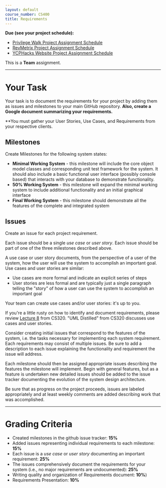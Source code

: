 ```yaml
---
layout: default
course_number: CS400
title: Requirements
---
```


**Due (see your project schedule):**
- [Privilege Walk Project Assignment Schedule](../projects/Privilege-Walk-Project/schedule.html)
- [RevMetrix Project Assignment Schedule](../projects/RevMetrix-Project/schedule.html)
- [YCPHacks Website Project Assignment Schedule](../projects/YCPHacks-Website-Project/schedule.html)

This is a **Team** assignment.

--- --- --- --- --- --- --- --- --- --- --- --- --- --- --- --- --- --- --- --- --- --- --- ---



# Your Task

Your task is to document the requirements for your project by adding them as issues and milestones to your main GitHub repository.  **Also, create a Google document summarizing your requirements.**

**You must gather your User Stories, Use Cases, and Requirements from your respective clients.

## Milestones

Create Milestones for the following system states:

- **Minimal Working System** - this milestone will include the core object model classes and corresponding unit test framework for the system. It should also include a basic functional user interface (possibly console based) that interacts with your database to demonstrate functionality.
- **50% Working System** - this milestone will expand the minimal working system to include additional functionality and an initial graphical interface
- **Final Working System** - this milestone should demonstrate all the features of the complete and integrated system

## Issues

Create an issue for each project requirement.

Each issue should be a single *use case* or *user story*.  Each issue should be part of one of the three milestones described above.

A use case or user story documents, from the perspective of a user of the system, how the user will use the system to accomplish an important goal.  Use cases and user stories are similar:

* Use cases are more formal and indicate an explicit series of steps
* User stories are less formal and are typically just a single paragraph telling the "story" of how a user can use the system to accomplish an important goal

Your team can create use cases and/or user stories: it's up to you.

If you're a little rusty on how to identify and document requirements, please review [Lecture 8](https://ycpcs.github.io/cs320-spring2022/lectures/lecture08.html) from CS320.  "UML Distilled" from CS320 discusses use cases and user stories.

Consider creating initial issues that correspond to the features of the system, i.e. the tasks necessary for implementing each system requirement. Each requirements may consist of multiple issues. Be sure to add a description to each issue explaining the functionality and requirement the issue will address.

Each milestone should then be assigned appropriate issues describing the features the milestone will implement. Begin with general features, but as a feature is undertaken new detailed issues should be added to the issue tracker documenting the evolution of the system design architecture.

Be sure that as progress on the project proceeds, issues are labeled appropriately and at least weekly comments are added describing work that was accomplished.

--- --- --- --- --- --- --- --- --- --- --- --- --- --- --- --- --- --- --- --- --- --- --- ---



# Grading Criteria

- Created milestones in the github issue tracker: **15%**
- Added issues representing individual requirements to each milestone: **15%**
- Each issue is a *use case* or *user story* documenting an important requirement: **25%**
- The issues comprehensively document the requirements for your system (i.e., no major requirements are undocumented): **25%**
- Writing quality and organization of Requirements document: **10%**)
- Requirements Presentation: **10%**
 
